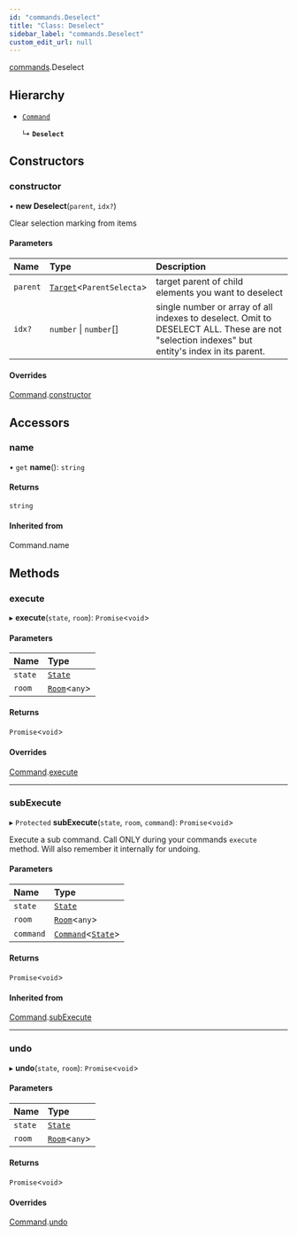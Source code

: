 ```yaml
---
id: "commands.Deselect"
title: "Class: Deselect"
sidebar_label: "commands.Deselect"
custom_edit_url: null
---
```


[commands](../namespaces/commands.md).Deselect

## Hierarchy

- [`Command`](Command.md)

  ↳ **`Deselect`**

## Constructors

### constructor

• **new Deselect**(`parent`, `idx?`)

Clear selection marking from items

#### Parameters

| Name | Type | Description |
| :------ | :------ | :------ |
| `parent` | [`Target`](../modules.md#target)<`ParentSelecta`\> | target parent of child elements you want to deselect |
| `idx?` | `number` \| `number`[] | single number or array of all indexes to deselect. Omit to DESELECT ALL. These are not "selection indexes" but entity's index in its parent. |

#### Overrides

[Command](Command.md).[constructor](Command.md#constructor)

## Accessors

### name

• `get` **name**(): `string`

#### Returns

`string`

#### Inherited from

Command.name

## Methods

### execute

▸ **execute**(`state`, `room`): `Promise`<`void`\>

#### Parameters

| Name | Type |
| :------ | :------ |
| `state` | [`State`](State.md) |
| `room` | [`Room`](Room.md)<`any`\> |

#### Returns

`Promise`<`void`\>

#### Overrides

[Command](Command.md).[execute](Command.md#execute)

___

### subExecute

▸ `Protected` **subExecute**(`state`, `room`, `command`): `Promise`<`void`\>

Execute a sub command.
Call ONLY during your commands `execute` method.
Will also remember it internally for undoing.

#### Parameters

| Name | Type |
| :------ | :------ |
| `state` | [`State`](State.md) |
| `room` | [`Room`](Room.md)<`any`\> |
| `command` | [`Command`](Command.md)<[`State`](State.md)\> |

#### Returns

`Promise`<`void`\>

#### Inherited from

[Command](Command.md).[subExecute](Command.md#subexecute)

___

### undo

▸ **undo**(`state`, `room`): `Promise`<`void`\>

#### Parameters

| Name | Type |
| :------ | :------ |
| `state` | [`State`](State.md) |
| `room` | [`Room`](Room.md)<`any`\> |

#### Returns

`Promise`<`void`\>

#### Overrides

[Command](Command.md).[undo](Command.md#undo)
